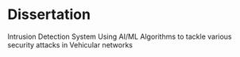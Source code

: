 # Dissertation
Intrusion Detection System Using AI/ML Algorithms to tackle various security attacks in Vehicular networks
